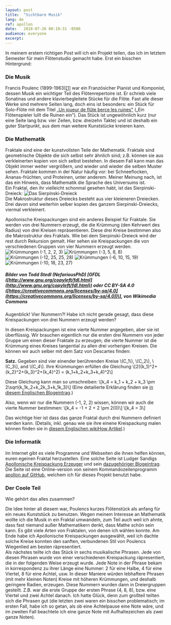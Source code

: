 ```yaml
---
layout:	post
title:	"Sichtbare Musik"
lang: de
ref: apollon
date:	2018-07-26 00:10:31 -0500
audience: everyone
excerpt:
---
```

In meinem erstem richtigen Post will ich ein Projekt teilen, das ich im letztem Semester für mein Flötenstudio gemacht habe. Erst ein bisschen Hintergrund:

### Die Musik
Francis Poulenc (1899-1963)[\[1\]](#references) war ein Französicher Pianist und Komponist, dessen Musik ein wichtiger Teil des Flötenrepertoire ist. Er schrieb viele Sonatinas und andere klavierbegleitete Stücke für die Flöte. Fast alle dieser Werke sind mehrere Seiten lang, doch eins ist besonders: ein Stück für Solo-Flöte mit dem Titel [„Un joueur de flûte berce les ruines"](../../../files/Poulenc.pdf) („Ein Flötenspieler lullt die Ruinen ein”). Das Stück ist ungewöhnlich kurz (nur eine Seite lang bzw. vier Zeilen, bzw. dreizehn Takte) und ist deshalb ein guter Startpunkt, aus dem man weitere Kunststücke kreieren kann.

### Die Mathematik 
Fraktale sind eine der kunstvollsten Teile der Mathematik. Fraktale sind geometrische Objekte die sich selbst sehr ähnlich sind; z.B. können sie aus verkleinerten kopien von sich selbst bestehen. In diesem Fall kann man das Objekt immer weiter vergrößern, und wieder und wieder die selben Muster sehen. Fraktale kommen in der Natur häufig vor: bei Schneeflocken, Ananas-früchten, und Proteinen, unter anderem. Meiner Meinung nach, ist das ein Hinweis, dass Mathematik die Sprache des Universums ist.  
Ein Fraktal, den ihr vielleicht schonmal gesehen habt, ist das Sierpinski-Dreieck:
![Das Sierpinski-Dreieck](../../../files/sierpinski.png)  
Die Makrostruktur dieses Dreiecks besteht aus vier kleieneren Dreiecken. Drei davon sind weiterhin selber kopien des ganzem Sierpinski-Dreiecks, viermal verkleinert. 

Apollonische Kreispackungen sind ein anderes Beispiel für Fraktale. Sie werden von drei Nummern erzeugt, die die Krümmung (den Kehrwert des Radius) von drei Kreisen repräsentieren. Diese drei Kreise bestimmen also die Makrostruktur des Fraktals. Wie bei dem Sierpinski-Dreieck wird der rest durch Rekursion gemalt. Hier sehen sie Kreispackungen die von verschiedenen Gruppen von vier Nummern erzeugt werden.  
![Krümmungen (-1, 2, 2, 3)](../../../files/apollon1_2_2_3.png "Kreispackung mit Krümmungen (-1, 2, 2, 3) erzeugt") ![Krümmungen (-3, 5, 8, 8)](../../../files/apollon3_5_8_8.png "Kreispackung mit Krümmungen (-3, 5, 8, 8) erzeugt") ![Krümmungen (-12, 25, 25, 28)](../../../files/apollon12_25_25_28.png "Kreispackung mit Krümmungen (-12, 25, 25, 28) erzeugt") ![Krümmungen (-6, 10, 15, 19)](../../../files/apollon6_10_15_19.png "Kreispackung mit Krümmungen (-6, 10, 15, 19) erzeugt") ![Krümmungen (-10, 18, 23, 27)](../../../files/apollon10_18_23_27.png "Kreispackung mit Krümmungen (-10, 18, 23, 27) erzeugt")
##### _Bilder von Todd Stedl (NefariousPhD) \[GFDL ([http://www.gnu.org/copyleft/fdl.html](http://www.gnu.org/copyleft/fdl.html)) oder CC BY-SA 4.0 ([https://creativecommons.org/licenses/by-sa/4.0](https://creativecommons.org/licenses/by-sa/4.0))\], von Wikimedia Commons_

Augenblick! Vier Nummern?! Habe ich nicht gerade gesagt, dass diese Kreispackungen von drei Nummern erzeugt werden?  
 
In diesen Kreispackungen ist eine vierte Nummer angegeben, aber sie ist überflüssig. Wir brauchen eigentlich nur die ersten drei Nummern von jeder Gruppe um einen dieser Fraktale zu erzeugen; die vierte Nummer ist die Krümmung eines Kreises tangential zu allen drei vorherigen Kreisen. Die können wir auch selber mit dem Satz von Descartes finden:

**Satz.** Gegeben sind vier einender berührenden Kreise \\(C_1\\), \\(C_2\\), \\(C_3\\), and \\(C_4\\). Ihre Krümmungen erfüllen die Gleichung
\\[2({k_1}^2+{k_2}^2+{k_3}^2+{k_4}^2) = (k_1+k_2+k_3+k_4)^2\\]

Diese Gleichung kann man so umschreiben:
\\[k_4 = k_1 + k_2 + k_3 \pm 2\sqrt{k_1k_2+k_2k_3+k_1k_3}\\]
(Eine detailierte Erklärung finden sie [in diesem Englischen Blogeintrag](https://euler.genepeer.com/from-herons-formula-to-descartes-circle-theorem).)  

Also, wenn wir nur die Nummern (-1, 2, 2) wissen, können wir auch die vierte Nummer bestimmen:
\\[k_4 = -1 + 2 + 2 \\pm 2(0)\\]
\\[k_4 = 3\\]

Das wichtige hier ist dass das ganze Fraktal durch drei Nummern definiert werden kann. (Details, inkl. genau wie sie ihre einene Kreispackung malen können finden sie in [diesem Englischen wikiHow Artikel](https://www.wikihow.com/Create-an-Apollonian-Gasket).)

### Die Informatik
Im Internet gibt es viele Programme und Webseiten die ihnen helfen können, euren egeinen Fraktal herzustellen. Eine solche Seite ist Ludger Sandigs [Apollonische Kreispackung Erzeuger](http://lsandig.org/cgi-bin/apollon/index.cgi) und sein [dazugehöriger Blogeintrag](https://lsandig.org/blog/2014/08/apollon-python/). Die Seite ist eine Online-version von seinem Kommandozeilenprogramm [apollon auf GitHub](https://github.com/lsandig/apollon), welchem ich für dieses Projekt benutzt habe.

### Der Coole Teil
Wie gehört das alles zusammen?

Die Idee hinter all diesem war, Poulencs kurzes Flötenstück als anfang für ein neues Kunststück zu benutzen. Wegen meinem Interesse an Mathematik wollte ich die Musik in ein Fraktal umwandeln, zum Teil auch weil ich ahnte, dass fast niemand außer Mathematikern denkt, dass Mathe schön sein kann.
Es gibt viele Arten von Fraktalen, von denen ich wählen konnte. Am Ende habe ich Apollonische Kreispackungen ausgewählt, weil ich dachte solche Kreise konnten den sanften, verbundenen Stil von Poulencs Wiegenlied am besten räpresentiert.   
Als nächstes teilte ich das Stück in sechs musikalische Phrasen. Jede von diesen Phrasen wurde von einer verschiedenen Kreispackung räpresentiert, die in der folgenden Weise erzeugt wurde. Jede Note in der Phrase bekam in korrespondenz zu ihrer Länge eine Nummer: 2 für eine Halbe, 4 für eine Viertel, 8 für eine Achtel, usw. In dieser Maniere würden lebhaftere Phrasen (mit mehr kleinen Noten) Kreise mit höheren Krümmungen, und deshalb geringere Radien, erzeugen. Diese Nummern wurden dann in Dreiergruppen gestellt. Z.B. war die erste Gruppe der ersten Phrase (4, 8, 8), bzw. eine Viertel und zwei Achtel danach. Ich hatte Glück, denn zum großteil teilten sich die Phrasen gut (die letzten zwei waren ein bisschen problematisch; im ersten Fall, habe ich so getan, als ob eine Achtelpause eine Note wäre, und im zweiten Fall beachtete ich eine ganze Note mit Aufhaltezeichen als zwei ganze Noten).  
